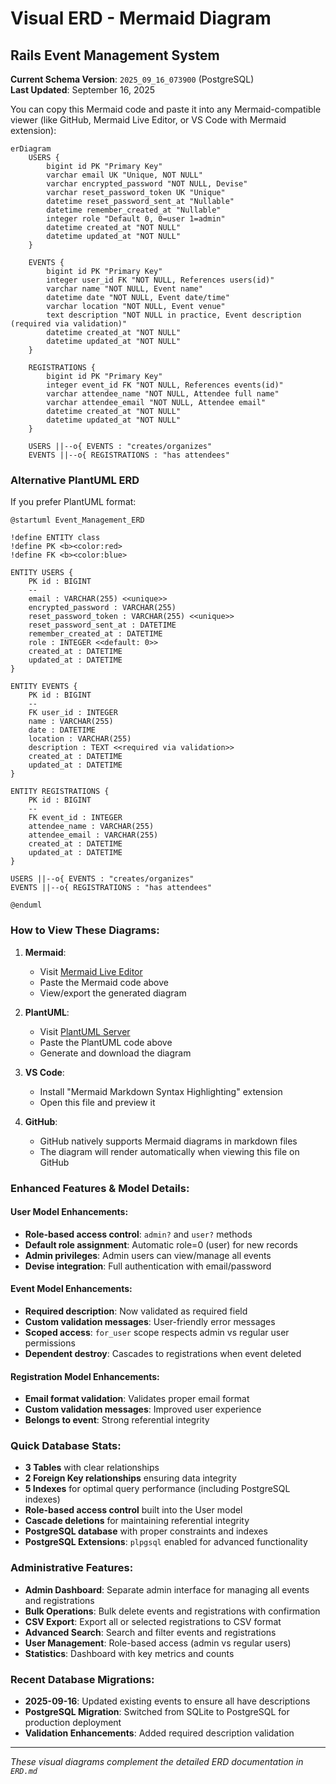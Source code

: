 # Visual ERD - Mermaid Diagram
## Rails Event Management System

**Current Schema Version**: `2025_09_16_073900` (PostgreSQL)  
**Last Updated**: September 16, 2025

You can copy this Mermaid code and paste it into any Mermaid-compatible viewer (like GitHub, Mermaid Live Editor, or VS Code with Mermaid extension):

```mermaid
erDiagram
    USERS {
        bigint id PK "Primary Key"
        varchar email UK "Unique, NOT NULL"
        varchar encrypted_password "NOT NULL, Devise"
        varchar reset_password_token UK "Unique"
        datetime reset_password_sent_at "Nullable"
        datetime remember_created_at "Nullable" 
        integer role "Default 0, 0=user 1=admin"
        datetime created_at "NOT NULL"
        datetime updated_at "NOT NULL"
    }

    EVENTS {
        bigint id PK "Primary Key"
        integer user_id FK "NOT NULL, References users(id)"
        varchar name "NOT NULL, Event name"
        datetime date "NOT NULL, Event date/time"
        varchar location "NOT NULL, Event venue"
        text description "NOT NULL in practice, Event description (required via validation)"
        datetime created_at "NOT NULL"
        datetime updated_at "NOT NULL"
    }

    REGISTRATIONS {
        bigint id PK "Primary Key"  
        integer event_id FK "NOT NULL, References events(id)"
        varchar attendee_name "NOT NULL, Attendee full name"
        varchar attendee_email "NOT NULL, Attendee email"
        datetime created_at "NOT NULL"
        datetime updated_at "NOT NULL"
    }

    USERS ||--o{ EVENTS : "creates/organizes"
    EVENTS ||--o{ REGISTRATIONS : "has attendees"
```

### Alternative PlantUML ERD

If you prefer PlantUML format:

```plantuml
@startuml Event_Management_ERD

!define ENTITY class
!define PK <b><color:red>
!define FK <b><color:blue>

ENTITY USERS {
    PK id : BIGINT
    --
    email : VARCHAR(255) <<unique>>
    encrypted_password : VARCHAR(255)
    reset_password_token : VARCHAR(255) <<unique>>
    reset_password_sent_at : DATETIME
    remember_created_at : DATETIME
    role : INTEGER <<default: 0>>
    created_at : DATETIME
    updated_at : DATETIME
}

ENTITY EVENTS {
    PK id : BIGINT
    --
    FK user_id : INTEGER
    name : VARCHAR(255)
    date : DATETIME
    location : VARCHAR(255) 
    description : TEXT <<required via validation>>
    created_at : DATETIME
    updated_at : DATETIME
}

ENTITY REGISTRATIONS {
    PK id : BIGINT
    --
    FK event_id : INTEGER
    attendee_name : VARCHAR(255)
    attendee_email : VARCHAR(255)
    created_at : DATETIME
    updated_at : DATETIME
}

USERS ||--o{ EVENTS : "creates/organizes"
EVENTS ||--o{ REGISTRATIONS : "has attendees"

@enduml
```

### How to View These Diagrams:

1. **Mermaid**:
   - Visit [Mermaid Live Editor](https://mermaid.live/)
   - Paste the Mermaid code above
   - View/export the generated diagram

2. **PlantUML**:
   - Visit [PlantUML Server](http://www.plantuml.com/plantuml/uml/)
   - Paste the PlantUML code above
   - Generate and download the diagram

3. **VS Code**:
   - Install "Mermaid Markdown Syntax Highlighting" extension
   - Open this file and preview it

4. **GitHub**:
   - GitHub natively supports Mermaid diagrams in markdown files
   - The diagram will render automatically when viewing this file on GitHub

### Enhanced Features & Model Details:

#### User Model Enhancements:
- **Role-based access control**: `admin?` and `user?` methods
- **Default role assignment**: Automatic role=0 (user) for new records
- **Admin privileges**: Admin users can view/manage all events
- **Devise integration**: Full authentication with email/password

#### Event Model Enhancements:
- **Required description**: Now validated as required field
- **Custom validation messages**: User-friendly error messages
- **Scoped access**: `for_user` scope respects admin vs regular user permissions
- **Dependent destroy**: Cascades to registrations when event deleted

#### Registration Model Enhancements:
- **Email format validation**: Validates proper email format
- **Custom validation messages**: Improved user experience
- **Belongs to event**: Strong referential integrity

### Quick Database Stats:
- **3 Tables** with clear relationships
- **2 Foreign Key relationships** ensuring data integrity  
- **5 Indexes** for optimal query performance (including PostgreSQL indexes)
- **Role-based access control** built into the User model
- **Cascade deletions** for maintaining referential integrity
- **PostgreSQL database** with proper constraints and indexes
- **PostgreSQL Extensions**: `plpgsql` enabled for advanced functionality

### Administrative Features:
- **Admin Dashboard**: Separate admin interface for managing all events and registrations
- **Bulk Operations**: Bulk delete events and registrations with confirmation
- **CSV Export**: Export all or selected registrations to CSV format
- **Advanced Search**: Search and filter events and registrations
- **User Management**: Role-based access (admin vs regular users)
- **Statistics**: Dashboard with key metrics and counts

### Recent Database Migrations:
- **2025-09-16**: Updated existing events to ensure all have descriptions
- **PostgreSQL Migration**: Switched from SQLite to PostgreSQL for production deployment
- **Validation Enhancements**: Added required description validation

---

*These visual diagrams complement the detailed ERD documentation in `ERD.md`*
